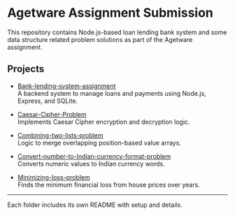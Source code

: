 # Agetware Assignment Submission

This repository contains Node.js-based loan lending bank system and some data structure related problem solutions as part of the Agetware assignment.

## Projects

- [Bank-lending-system-assignment](./Bank-lending-system)  
  A backend system to manage loans and payments using Node.js, Express, and SQLite.

- [Caesar-Cipher-Problem](./Problems/Caesar-cipher-problem)  
  Implements Caesar Cipher encryption and decryption logic.

- [Combining-two-lists-problem](./Problems/Combining-two-lists-problem)  
  Logic to merge overlapping position-based value arrays.

- [Convert-number-to-Indian-currency-format-problem](./Problems/Convert-number-to-Indian-currency-format)  
  Converts numeric values to Indian currency words.

- [Minimizing-loss-problem](./Problems/Minimizing-loss-problem)  
  Finds the minimum financial loss from house prices over years.

---

Each folder includes its own README with setup and details.
